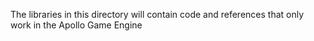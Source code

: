 The libraries in this directory will contain code and references that only work in the Apollo Game Engine
